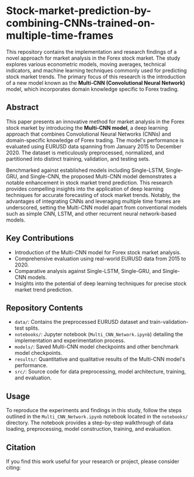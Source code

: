 # Stock-market-prediction-by-combining-CNNs-trained-on-multiple-time-frames


This repository contains the implementation and research findings of a novel approach for market analysis in the Forex stock market. The study explores various econometric models, moving averages, technical indicators, and machine learning techniques commonly used for predicting stock market trends. The primary focus of this research is the introduction of a new model known as the **Multi-CNN (Convolutional Neural Network)** model, which incorporates domain knowledge specific to Forex trading.

## Abstract

This paper presents an innovative method for market analysis in the Forex stock market by introducing the **Multi-CNN model**, a deep learning approach that combines Convolutional Neural Networks (CNNs) and domain-specific knowledge of Forex trading. The model's performance is evaluated using EURUSD data spanning from January 2015 to December 2020. The dataset is meticulously preprocessed, normalized, and partitioned into distinct training, validation, and testing sets.

Benchmarked against established models including Single-LSTM, Single-GRU, and Single-CNN, the proposed Multi-CNN model demonstrates a notable enhancement in stock market trend prediction. This research provides compelling insights into the application of deep learning techniques for accurate forecasting of stock market trends. Notably, the advantages of integrating CNNs and leveraging multiple time frames are underscored, setting the Multi-CNN model apart from conventional models such as simple CNN, LSTM, and other recurrent neural network-based models.

## Key Contributions

- Introduction of the Multi-CNN model for Forex stock market analysis.
- Comprehensive evaluation using real-world EURUSD data from 2015 to 2020.
- Comparative analysis against Single-LSTM, Single-GRU, and Single-CNN models.
- Insights into the potential of deep learning techniques for precise stock market trend prediction.

## Repository Contents

- `data/`: Contains the preprocessed EURUSD dataset and train-validation-test splits.
- `notebooks/`: Jupyter notebook (`Multi_CNN_Network.ipynb`) detailing the implementation and experimentation process.
- `models/`: Saved Multi-CNN model checkpoints and other benchmark model checkpoints.
- `results/`: Quantitative and qualitative results of the Multi-CNN model's performance.
- `src/`: Source code for data preprocessing, model architecture, training, and evaluation.

## Usage

To reproduce the experiments and findings in this study, follow the steps outlined in the `Multi_CNN_Network.ipynb` notebook located in the `notebooks/` directory. The notebook provides a step-by-step walkthrough of data loading, preprocessing, model construction, training, and evaluation.

## Citation

If you find this work useful for your research or project, please consider citing:

